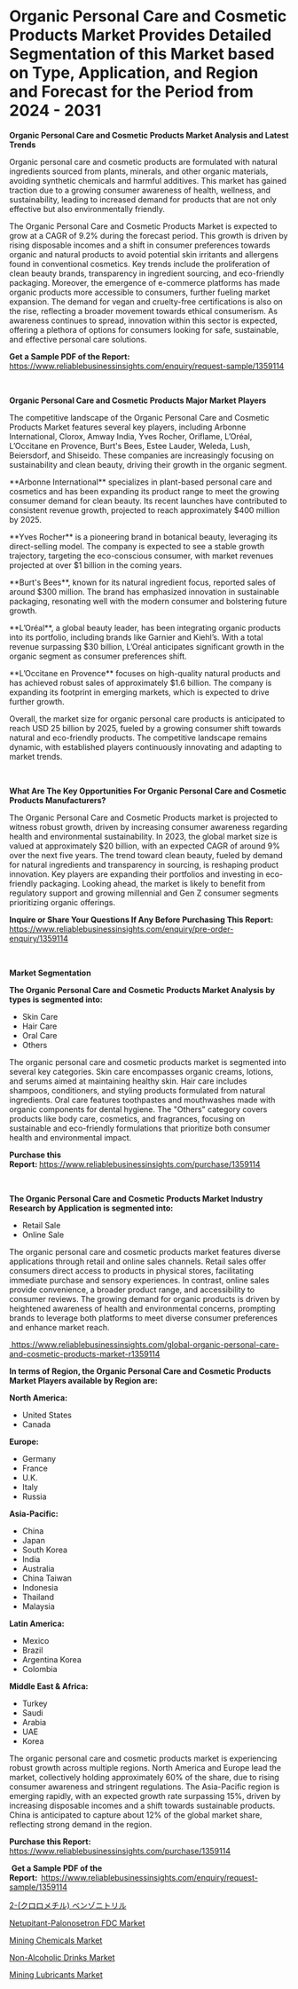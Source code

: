 <p><h1>Organic Personal Care and Cosmetic Products Market Provides Detailed Segmentation of this Market based on Type, Application, and Region and Forecast for the Period from 2024 - 2031</h1></p><p><strong>Organic Personal Care and Cosmetic Products Market Analysis and Latest Trends</strong></p>
<p><p>Organic personal care and cosmetic products are formulated with natural ingredients sourced from plants, minerals, and other organic materials, avoiding synthetic chemicals and harmful additives. This market has gained traction due to a growing consumer awareness of health, wellness, and sustainability, leading to increased demand for products that are not only effective but also environmentally friendly.</p><p>The Organic Personal Care and Cosmetic Products Market is expected to grow at a CAGR of 9.2% during the forecast period. This growth is driven by rising disposable incomes and a shift in consumer preferences towards organic and natural products to avoid potential skin irritants and allergens found in conventional cosmetics. Key trends include the proliferation of clean beauty brands, transparency in ingredient sourcing, and eco-friendly packaging. Moreover, the emergence of e-commerce platforms has made organic products more accessible to consumers, further fueling market expansion. The demand for vegan and cruelty-free certifications is also on the rise, reflecting a broader movement towards ethical consumerism. As awareness continues to spread, innovation within this sector is expected, offering a plethora of options for consumers looking for safe, sustainable, and effective personal care solutions.</p></p>
<p><strong>Get a Sample PDF of the Report:&nbsp;</strong> <a href="https://www.reliablebusinessinsights.com/enquiry/request-sample/1359114">https://www.reliablebusinessinsights.com/enquiry/request-sample/1359114</a></p>
<p>&nbsp;</p>
<p><strong>Organic Personal Care and Cosmetic Products Major Market Players</strong></p>
<p><p>The competitive landscape of the Organic Personal Care and Cosmetic Products Market features several key players, including Arbonne International, Clorox, Amway India, Yves Rocher, Oriflame, L’Oréal, L’Occitane en Provence, Burt's Bees, Estee Lauder, Weleda, Lush, Beiersdorf, and Shiseido. These companies are increasingly focusing on sustainability and clean beauty, driving their growth in the organic segment.</p><p>**Arbonne International** specializes in plant-based personal care and cosmetics and has been expanding its product range to meet the growing consumer demand for clean beauty. Its recent launches have contributed to consistent revenue growth, projected to reach approximately $400 million by 2025.</p><p>**Yves Rocher** is a pioneering brand in botanical beauty, leveraging its direct-selling model. The company is expected to see a stable growth trajectory, targeting the eco-conscious consumer, with market revenues projected at over $1 billion in the coming years.</p><p>**Burt's Bees**, known for its natural ingredient focus, reported sales of around $300 million. The brand has emphasized innovation in sustainable packaging, resonating well with the modern consumer and bolstering future growth.</p><p>**L’Oréal**, a global beauty leader, has been integrating organic products into its portfolio, including brands like Garnier and Kiehl’s. With a total revenue surpassing $30 billion, L’Oréal anticipates significant growth in the organic segment as consumer preferences shift.</p><p>**L’Occitane en Provence** focuses on high-quality natural products and has achieved robust sales of approximately $1.6 billion. The company is expanding its footprint in emerging markets, which is expected to drive further growth.</p><p>Overall, the market size for organic personal care products is anticipated to reach USD 25 billion by 2025, fueled by a growing consumer shift towards natural and eco-friendly products. The competitive landscape remains dynamic, with established players continuously innovating and adapting to market trends.</p></p>
<p>&nbsp;</p>
<p><strong>What Are The Key Opportunities For Organic Personal Care and Cosmetic Products Manufacturers?</strong></p>
<p><p>The Organic Personal Care and Cosmetic Products market is projected to witness robust growth, driven by increasing consumer awareness regarding health and environmental sustainability. In 2023, the global market size is valued at approximately $20 billion, with an expected CAGR of around 9% over the next five years. The trend toward clean beauty, fueled by demand for natural ingredients and transparency in sourcing, is reshaping product innovation. Key players are expanding their portfolios and investing in eco-friendly packaging. Looking ahead, the market is likely to benefit from regulatory support and growing millennial and Gen Z consumer segments prioritizing organic offerings.</p></p>
<p><strong>Inquire or Share Your Questions If Any Before Purchasing This Report:</strong> <a href="https://www.reliablebusinessinsights.com/enquiry/pre-order-enquiry/1359114">https://www.reliablebusinessinsights.com/enquiry/pre-order-enquiry/1359114</a></p>
<p>&nbsp;</p>
<p><strong>Market Segmentation</strong></p>
<p><strong>The Organic Personal Care and Cosmetic Products Market Analysis by types is segmented into:</strong></p>
<p><ul><li>Skin Care</li><li>Hair Care</li><li>Oral Care</li><li>Others</li></ul></p>
<p><p>The organic personal care and cosmetic products market is segmented into several key categories. Skin care encompasses organic creams, lotions, and serums aimed at maintaining healthy skin. Hair care includes shampoos, conditioners, and styling products formulated from natural ingredients. Oral care features toothpastes and mouthwashes made with organic components for dental hygiene. The "Others" category covers products like body care, cosmetics, and fragrances, focusing on sustainable and eco-friendly formulations that prioritize both consumer health and environmental impact.</p></p>
<p><strong>Purchase this Report:&nbsp;</strong><a href="https://www.reliablebusinessinsights.com/purchase/1359114">https://www.reliablebusinessinsights.com/purchase/1359114</a></p>
<p>&nbsp;</p>
<p><strong>The Organic Personal Care and Cosmetic Products Market Industry Research by Application is segmented into:</strong></p>
<p><ul><li>Retail Sale</li><li>Online Sale</li></ul></p>
<p><p>The organic personal care and cosmetic products market features diverse applications through retail and online sales channels. Retail sales offer consumers direct access to products in physical stores, facilitating immediate purchase and sensory experiences. In contrast, online sales provide convenience, a broader product range, and accessibility to consumer reviews. The growing demand for organic products is driven by heightened awareness of health and environmental concerns, prompting brands to leverage both platforms to meet diverse consumer preferences and enhance market reach.</p></p>
<p><a href="https://www.reliablebusinessinsights.com/global-organic-personal-care-and-cosmetic-products-market-r1359114">&nbsp;https://www.reliablebusinessinsights.com/global-organic-personal-care-and-cosmetic-products-market-r1359114</a></p>
<p><strong>In terms of Region, the Organic Personal Care and Cosmetic Products Market Players available by Region are:</strong></p>
<p>
    <p> <strong> North America: </strong>
        <ul>
            <li>United States</li>
            <li>Canada</li>
        </ul>
        </p> 
    <p> <strong> Europe: </strong>
        <ul>
            <li>Germany</li>
            <li>France</li>
            <li>U.K.</li>
            <li>Italy</li>
            <li>Russia</li>
        </ul>
        </p> 
    <p> <strong> Asia-Pacific: </strong>
        <ul>
            <li>China</li>
            <li>Japan</li>
            <li>South Korea</li>
            <li>India</li>
            <li>Australia</li>
            <li>China Taiwan</li>
            <li>Indonesia</li>
            <li>Thailand</li>
            <li>Malaysia</li>
        </ul>
        </p> 
    <p> <strong> Latin America: </strong>
        <ul>
            <li>Mexico</li>
            <li>Brazil</li>
            <li>Argentina Korea</li>
            <li>Colombia</li>
        </ul>
        </p> 
    <p> <strong> Middle East & Africa: </strong>
        <ul>
            <li>Turkey</li>
            <li>Saudi</li>
            <li>Arabia</li>
            <li>UAE</li>
            <li>Korea</li>
        </ul>
    </p>
    </p>
<p><p>The organic personal care and cosmetic products market is experiencing robust growth across multiple regions. North America and Europe lead the market, collectively holding approximately 60% of the share, due to rising consumer awareness and stringent regulations. The Asia-Pacific region is emerging rapidly, with an expected growth rate surpassing 15%, driven by increasing disposable incomes and a shift towards sustainable products. China is anticipated to capture about 12% of the global market share, reflecting strong demand in the region.</p></p>
<p><strong>Purchase this Report: </strong><a href="https://www.reliablebusinessinsights.com/purchase/1359114">https://www.reliablebusinessinsights.com/purchase/1359114</a></p>
<p>&nbsp;<strong>Get a Sample PDF of the Report:&nbsp;&nbsp;</strong><a href="https://www.reliablebusinessinsights.com/enquiry/request-sample/1359114">https://www.reliablebusinessinsights.com/enquiry/request-sample/1359114</a></p>
<p><strong></strong></p>
<p><p><a href="https://medium.com/@sashabeier2023/2-chloromethyl-benzonitrile-market-%E3%81%AE%E3%82%B0%E3%83%AD%E3%83%BC%E3%83%90%E3%83%AB%E5%B8%82%E5%A0%B4%E6%A6%82%E8%A6%81%E3%81%AF-%E4%B8%96%E7%95%8C%E3%81%8A%E3%82%88%E3%81%B3%E4%B8%BB%E8%A6%81%E5%B8%82%E5%A0%B4%E3%81%AB%E3%81%8A%E3%81%91%E3%82%8B%E6%A5%AD%E7%95%8C%E3%81%AB%E5%BD%B1%E9%9F%BF%E3%82%92%E4%B8%8E%E3%81%88%E3%82%8B%E4%B8%BB%E8%A6%81%E3%81%AA%E3%83%88%E3%83%AC%E3%83%B3%E3%83%89%E3%81%AB%E3%81%A4%E3%81%84%E3%81%A6-%E7%8B%AC%E8%87%AA%E3%81%AE%E8%A6%96%E7%82%B9%E3%82%92%E6%8F%90%E4%BE%9B%E3%81%97%E3%81%BE%E3%81%99-bfbc5f1b4a07">2-(クロロメチル) ベンゾニトリル</a></p><p><a href="https://github.com/RunaHaque64/Market-Research-Report-List-1/blob/main/netupitant-palonosetron-fdc-market.md">Netupitant-Palonosetron FDC Market</a></p><p><a href="https://issuu.com/reportprime-2/docs/mining-chemicals-market-size-2030.p_356167712d6a79">Mining Chemicals Market</a></p><p><a href="https://github.com/CarolynWatkins697/Market-Research-Report-List-1/blob/main/non-alcoholic-drinks-market.md">Non-Alcoholic Drinks Market</a></p><p><a href="https://issuu.com/reportprime-2/docs/mining-lubricants-market-size-2030._4113fd14a041d2">Mining Lubricants Market</a></p></p>